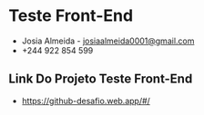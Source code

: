 # Teste Front-End
-  Josia Almeida - josiaalmeida0001@gmail.com
-  +244 922 854 599

##  Link Do Projeto Teste Front-End
- https://github-desafio.web.app/#/